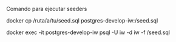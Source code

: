 Comando para ejecutar seeders

docker cp /ruta/a/tu/seed.sql postgres-develop-iw:/seed.sql

docker exec -it postgres-develop-iw psql -U iw -d iw -f /seed.sql

